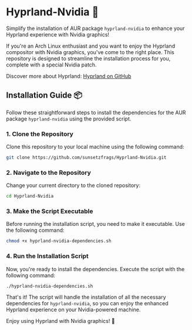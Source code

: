 # Hyprland-Nvidia 🚀

Simplify the installation of AUR package `hyprland-nvidia` to enhance your Hyprland experience with Nvidia graphics! 

If you're an Arch Linux enthusiast and you want to enjoy the Hyprland compositor with Nvidia graphics, you've come to the right place. This repository is designed to streamline the installation process for you, complete with a special Nvidia patch.

Discover more about Hyprland: [Hyprland on GitHub](https://github.com/hyprwm/Hyprland)

## Installation Guide 📦

Follow these straightforward steps to install the dependencies for the AUR package `hyprland-nvidia` using the provided script.

### 1. Clone the Repository
Clone this repository to your local machine using the following command:

```bash
git clone https://github.com/sunsetzfrags/Hyprland-Nvidia.git
```

### 2. Navigate to the Repository
Change your current directory to the cloned repository:

```bash
cd Hyprland-Nvidia
```

### 3. Make the Script Executable
Before running the installation script, you need to make it executable. Use the following command:

```bash
chmod +x hyprland-nvidia-dependencies.sh
```

### 4. Run the Installation Script
Now, you're ready to install the dependencies. Execute the script with the following command:

```bash
./hyprland-nvidia-dependencies.sh
```

That's it! The script will handle the installation of all the necessary dependencies for `hyprland-nvidia`, so you can enjoy the enhanced Hyprland experience on your Nvidia-powered machine.

Enjoy using Hyprland with Nvidia graphics! 🎉
